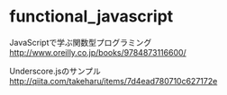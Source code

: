 # functional_javascript

JavaScriptで学ぶ関数型プログラミング
http://www.oreilly.co.jp/books/9784873116600/

Underscore.jsのサンプル
http://qiita.com/takeharu/items/7d4ead780710c627172e

